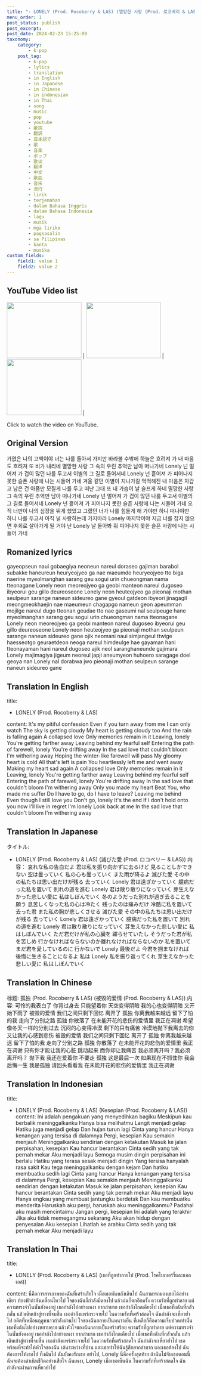 ```yaml
---
title: "- LONELY (Prod. Rocoberry & LAS) (멸망한 사랑 (Prod. 로코베리 & LAS))"
menu_order: 1
post_status: publish
post_excerpt: 
post_date: 2024-02-23 15:25:09
taxonomy:
    category:
        - k-pop
    post_tag:
        - k-pop
        - lylics
        - translation
        - in English
        - in Japanese
        - in Chinese
        - in indonesian
        - in Thai
        - song
        - music
        - pop
        - youtube
        - 歌詞
        - 翻訳
        - 日本語で
        - 歌
        - 音楽
        - ポップ
        - 歌词
        - 翻译
        - 中文
        - 歌曲
        - 音乐
        - 流行
        - lirik
        - terjemahan
        - dalam Bahasa Inggris
        - dalam Bahasa Indonesia
        - lagu
        - musik
        - mga liriko
        - pagsasalin
        - sa Pilipinas
        - kanta
        - musika
custom_fields:
    field1: value 1
    field2: value 2
---
```


## YouTube Video list
 [<img src='http://img.youtube.com/vi/DxCpnby-D4o/0.jpg' width='200' height='150'>](https://youtu.be/DxCpnby-D4o) | [<img src='http://img.youtube.com/vi/Az5sOLEwBq4/0.jpg' width='200' height='150'>](https://youtu.be/Az5sOLEwBq4) | [<img src='http://img.youtube.com/vi/iTBOG2sZia8/0.jpg' width='200' height='150'>](https://youtu.be/iTBOG2sZia8) |

Click to watch the video on YouTube.
## Original Version
가엾은 나의 고백이야 
너는 나를 돌아서 가지만 
바라볼 수밖에 
하늘은 흐려져 가 
내 마음도 흐려져 
또 비가 내리네 
멸망한 사랑 
그 속의 우린 추억만 남아 
떠나가네 Lonely
넌 멀어져 가 
겁이 많던 나를 두고서 
이별의 그 길로 들어서네 Lonely
넌 흩어져 가 
피어나지 못한 슬픈 사랑에 
나는 시들어 가네 
겨울 같던 이별이 지나가길 
먹먹해진 내 마음은 차갑고 
남은 건 아픔만 
모질게 나를 두고 떠난 그대 
또 내 가슴이 날 슬프게 하네 
멸망한 사랑 
그 속의 우린 추억만 남아 
떠나가네 Lonely
넌 멀어져 가 
겁이 많던 나를 두고서 
이별의 그 길로 들어서네 Lonely
넌 흩어져 가 
피어나지 못한 슬픈 사랑에 
나는 시들어 가네 
오직 너만이 나의 심장을 
뛰게 했었고 
그랬던 너가 나를 힘들게 해 
가야만 하니 떠나야만 하니 
나를 두고서 
아직 널 사랑하는데 
가지마라 Lonely
마지막이야 
지금 너를 잡지 않으면 
후회로 살아가게 될 거야 
난 Lonely
날 돌아봐 줘 
피어나지 못한 슬픈 사랑에 
나는 시들어 가네 



## Romanized lyrics
gayeopseun naui gobaegiya 
neoneun nareul doraseo gajiman 
barabol subakke 
haneureun heuryeojyeo ga 
nae maeumdo heuryeojyeo 
tto biga naerine 
myeolmanghan sarang 
geu sogui urin chueongman nama 
tteonagane Lonely 
neon meoreojyeo ga 
geobi manteon nareul dugoseo 
ibyeorui geu gillo deureoseone Lonely 
neon heuteojyeo ga 
pieonaji mothan seulpeun sarange 
naneun sideureo gane 
gyeoul gatdeon ibyeori jinagagil 
meongmeokhaejin nae maeumeun chagapgo 
nameun geon apeumman 
mojilge nareul dugo tteonan geudae 
tto nae gaseumi nal seulpeuge hane 
myeolmanghan sarang 
geu sogui urin chueongman nama 
tteonagane Lonely 
neon meoreojyeo ga 
geobi manteon nareul dugoseo 
ibyeorui geu gillo deureoseone Lonely 
neon heuteojyeo ga 
pieonaji mothan seulpeun sarange 
naneun sideureo gane 
ojik neomani naui simjangeul 
ttwige haesseotgo 
geuraetdeon neoga nareul himdeulge hae 
gayaman hani tteonayaman hani 
nareul dugoseo 
ajik neol saranghaneunde 
gajimara Lonely 
majimagiya 
jigeum neoreul japji aneumyeon 
huhoero saragage doel geoya 
nan Lonely 
nal dorabwa jwo 
pieonaji mothan seulpeun sarange 
naneun sideureo gane 



## Translation In English
title:
- LONELY (Prod. Rocoberry & LAS)

content:
It's my pitiful confession
Even if you turn away from me
I can only watch
The sky is getting cloudy
My heart is getting cloudy too
And the rain is falling again
A collapsed love
Only memories remain in it
Leaving, lonely
You're getting farther away
Leaving behind my fearful self
Entering the path of farewell, lonely
You're drifting away
In the sad love that couldn't bloom
I'm withering away
Hoping the winter-like farewell will pass
My gloomy heart is cold
All that's left is pain
You heartlessly left me and went away
Making my heart sad again
A collapsed love
Only memories remain in it
Leaving, lonely
You're getting farther away
Leaving behind my fearful self
Entering the path of farewell, lonely
You're drifting away
In the sad love that couldn't bloom
I'm withering away
Only you made my heart
Beat
You, who made me suffer
Do I have to go, do I have to leave?
Leaving me behind
Even though I still love you
Don't go, lonely
It's the end
If I don't hold onto you now
I'll live in regret
I'm lonely
Look back at me
In the sad love that couldn't bloom
I'm withering away
## Translation In Japanese
タイトル: 
- LONELY (Prod. Rocoberry & LAS) (滅びた愛 (Prod. ロコベリー & LAS))
内容：
哀れな私の告白だよ 
君は私を振り向かずに去るけど 
見ることしかできない 
空は曇っていく 
私の心も曇っていく 
また雨が降るよ 
滅びた愛 
その中の私たちは思い出だけが残る 
去っていく Lonely
君は遠ざかっていく 
臆病だった私を置いて 
別れの道を進む Lonely
君は散り散りになっていく 
芽生えなかった悲しい愛に 
私はしぼんでいく 
冬のようだった別れが過ぎ去ることを願う 
息苦しくなった私の心は冷たく 
残ったのは痛みだけ 
冷酷に私を置いて去った君 
また私の胸が悲しくさせる 
滅びた愛 
その中の私たちは思い出だけが残る 
去っていく Lonely
君は遠ざかっていく 
臆病だった私を置いて 
別れの道を進む Lonely
君は散り散りになっていく 
芽生えなかった悲しい愛に 
私はしぼんでいく 
ただ君だけが私の心臓を 
躍らせていたし 
そうだった君が私を苦しめ 
行かなければならないのか離れなければならないのか 
私を置いて 
まだ君を愛しているのに 
行かないで Lonely
最後だよ 
今君を掴まなければ 
後悔に生きることになるよ 
私は Lonely
私を振り返ってくれ 
芽生えなかった悲しい愛に 
私はしぼんでいく
## Translation In Chinese
标题: 孤独 (Prod. Rocoberry & LAS) (被毁的爱情 (Prod. Rocoberry & LAS))
内容:
可怜的我表白了
你背过身去
只能望着你
天空变得阴暗
我的心也变得阴暗
又开始下雨了
被毁的爱情
我们之间只剩下回忆
离开了 孤独
你离我越来越远
留下了怕的我
走向了分别之路 孤独
你散落了
在未能开花的悲伤的爱情里
我正在凋谢
希望像冬天一样的分别过去
沉闷的心变得冷漠
剩下的只有痛苦
冷漠地抛下我离去的你
又让我的心感到悲伤
被毁的爱情
我们之间只剩下回忆
离开了 孤独
你离我越来越远
留下了怕的我
走向了分别之路 孤独
你散落了
在未能开花的悲伤的爱情里
我正在凋谢
只有你才能让我的心脏
跳动起来
而你却让我痛苦
我必须离开吗？我必须离开吗？
抛下我
我还在爱着你
不要走 孤独
这是最后一次
如果现在不抓住你
我会后悔一生
我是孤独
请回头看看我
在未能开花的悲伤的爱情里
我正在凋谢
## Translation In Indonesian
title: 
- LONELY (Prod. Rocoberry & LAS) (Kesepian (Prod. Rocoberry & LAS))
content: 
Ini adalah pengakuan yang menyedihkan bagiku
Meskipun kau berbalik meninggalkanku
Hanya bisa melihatmu
Langit menjadi gelap
Hatiku juga menjadi gelap
Dan hujan turun lagi
Cinta yang hancur
Hanya kenangan yang tersisa di dalamnya
Pergi, kesepian
Kau semakin menjauh
Meninggalkanku sendirian dengan ketakutan
Masuk ke jalan perpisahan, kesepian
Kau hancur berantakan
Cinta sedih yang tak pernah mekar
Aku menjadi layu
Semoga musim dingin perpisahan ini berlalu
Hatiku yang terasa sesak menjadi dingin
Yang tersisa hanyalah rasa sakit
Kau tega meninggalkanku dengan kejam
Dan hatiku membuatku sedih lagi
Cinta yang hancur
Hanya kenangan yang tersisa di dalamnya
Pergi, kesepian
Kau semakin menjauh
Meninggalkanku sendirian dengan ketakutan
Masuk ke jalan perpisahan, kesepian
Kau hancur berantakan
Cinta sedih yang tak pernah mekar
Aku menjadi layu
Hanya engkau yang membuat jantungku berdetak
Dan kau membuatku menderita
Haruskah aku pergi, haruskah aku meninggalkanmu?
Padahal aku masih mencintaimu
Jangan pergi, kesepian
Ini adalah yang terakhir
Jika aku tidak memegangmu sekarang
Aku akan hidup dengan penyesalan
Aku kesepian
Lihatlah ke arahku
Cinta sedih yang tak pernah mekar
Aku menjadi layu
## Translation In Thai
title:  
- LONELY (Prod. Rocoberry & LAS) (เธอที่ถูกทำลายไป (Prod. โรคโบเบอร์รี่และแอลเอส))

content: 
นี่คือการสารภาพของฉันที่เศร้าเสียใจ
เมื่อเธอหันหลังเดินไป
ฉันสามารถมองเธอได้อย่างเดียว
ท้องฟ้ากำลังเคลื่อนไหวไป
ใจของฉันก็กำลังมืดลงไป
แล้วฝนก็ตกอีกครั้ง
ความรักที่ถูกทำลาย
แต่ความทรงจำในนั้นยังคงอยู่
เธอกำลังไปอย่างเหงา ยากลำบาก
เธอกำลังไกลเคียงไป
เมื่อเธอทิ้งฉันที่กลัวกลั่น
แล้วเดินเข้าสู่ทางที่จบสิ้น
เธอกำลังแพร่กระจายไป
ในความรักที่เศร้าสลดใจ
ฉันกำลังจะเหี่ยวย่ำไป
อดีตที่เหมือนฤดูหนาวกำลังผ่านไป
ใจของฉันกลายเป็นหนาวเย็น
ที่เหลือก็คือความเจ็บปวดเท่านั้น
เธอทิ้งฉันไปอย่างหยาบคาย
แล้วหัวใจของฉันกลายเป็นเศร้าสร้อย
ความรักที่ถูกทำลาย
แต่ความทรงจำในนั้นยังคงอยู่
เธอกำลังไปอย่างเหงา ยากลำบาก
เธอกำลังไกลเคียงไป
เมื่อเธอทิ้งฉันที่กลัวกลั่น
แล้วเดินเข้าสู่ทางที่จบสิ้น
เธอกำลังแพร่กระจายไป
ในความรักที่เศร้าสลดใจ
ฉันกำลังจะเหี่ยวย่ำไป
เธอพร้อมที่จะทำให้หัวใจของฉัน
เต้นระหว่างที่บ้าน
และเธอทำให้ฉันรู้สึกยากลำบาก
และเธอต้องไป ฉันต้องการให้เธอไป
ทิ้งฉันไป
ฉันยังคงรักเธอ
อย่าไป, Lonely
นี่คือครั้งสุดท้าย
ถ้าฉันไม่จับเธอตอนนี้
ฉันจะต้องดำเนินชีวิตอย่างเสียใจ
ฉันเหงา, Lonely
เมื่อเธอเห็นฉัน
ในความรักที่เศร้าสลดใจ
ฉันกำลังจะผ่านการเหี่ยวย่ำไป
